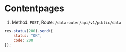 # Contentpages

1. Method: ```POST```, Route: ```/datarouter/api/v1/public/data```
```javascript
res.status(200).send({
    status: "OK",
    code: 200
});
```